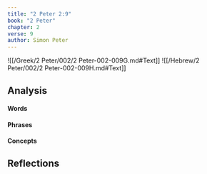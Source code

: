```yaml
---
title: "2 Peter 2:9"
book: "2 Peter"
chapter: 2
verse: 9
author: Simon Peter
---
```

![[/Greek/2 Peter/002/2 Peter-002-009G.md#Text]]
![[/Hebrew/2 Peter/002/2 Peter-002-009H.md#Text]]

## Analysis

#### Words

#### Phrases

#### Concepts

## Reflections
